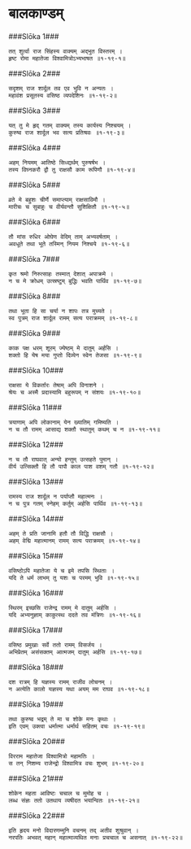 बालकाण्डम्
===============================


###Slōka 1###


    तत् शुर्त्वा राज सिंहस्य वाक्यम् अद्भुत विस्तरम् ।
    हृष्ट रोमा महातेजा विश्वामित्रोऽभ्यभाषत ॥१-१९-१॥


###Slōka 2###


    सदृशम् राज शार्दूल तव एव भुवि न अन्यतः ।
    महावंश प्रसूतस्य वसिष्ठ व्यपदेशिनः ॥१-१९-२॥


###Slōka 3###


    यत् तु मे हृद् गतम् वाक्यम् तस्य कार्यस्य निश्चयम् ।
    कुरुष्व राज शार्दूल भव सत्य प्रतिश्रवः ॥१-१९-३॥


###Slōka 4###


    अहम् नियमम् आतिष्ठे सिध्द्यर्थम् पुरुषर्षभ ।
    तस्य विघ्नकरौ द्वौ तु राक्षसौ काम रूपिणौ ॥१-१९-४॥


###Slōka 5###


    व्रते मे बहुशः चीर्णे समाप्त्याम् राक्षसाविमौ ।
    मारीचः च सुबाहुः च वीर्यवन्तौ सुशिक्षितौ ॥१-१९-५॥


###Slōka 6###


    तौ मांस रुधिर ओघेण वेदिम् ताम् अभ्यवर्षताम् ।
    अवधूते तथा भूते तस्मिन् नियम निश्चये ॥१-१९-६॥


###Slōka 7###


    कृत श्रमो निरुत्साहः तस्मात् देशात् अपाक्रमे ।
    न च मे क्रोधम् उत्स्रष्टुम् बुद्धिः भवति पार्थिव ॥१-१९-७॥


###Slōka 8###


    तथा भूता हि सा चर्या न शापः तत्र मुच्यते ।
    स्व पुत्रम् राज शार्दूल रामम् सत्य पराक्रमम् ॥१-१९-८॥


###Slōka 9###


    काक पक्ष धरम् शूरम् ज्येष्ठम् मे दातुम् अर्हसि ।
    शक्तो हि येष मया गुप्तो दिव्येन स्वेन तेजसा ॥१-१९-९॥


###Slōka 10###


    राक्षसा ये विकर्तारः तेषाम् अपि विनाशने ।
    श्रेयः च अस्मै प्रदास्यामि बहुरूपम् न संशयः ॥१-१९-१०॥


###Slōka 11###


    त्रयाणाम् अपि लोकानाम् येन ख्यातिम् गमिष्यति ।
    न च तौ रामम् आसाद्य शक्तौ स्थातुम् कथम् च न ॥१-१९-११॥


###Slōka 12###


    न च तौ राघवात् अन्यो हन्तुम् उत्सहते पुमान् ।
    वीर्य उत्सिक्तौ हि तौ पापौ काल पाश वशम् गतौ ॥१-१९-१२॥


###Slōka 13###


    रामस्य राज शार्दूल न पर्याप्तौ महात्मनः ।
    न च पुत्र गतम् स्नेहम् कर्तुम् अर्हसि पार्थिव ॥१-१९-१३॥


###Slōka 14###


    अहम् ते प्रति जानामि हतौ तौ विद्धि राक्षसौ ।
    अहम् वेद्मि महात्मानम् रामम् सत्य पराक्रमम् ॥१-१९-१४॥


###Slōka 15###


    वसिष्ठोऽपि महातेजा ये च इमे तपसि स्थिताः ।
    यदि ते धर्म लाभम् तु यशः च परमम् भुवि ॥१-१९-१५॥


###Slōka 16###


    स्थिरम् इच्छसि राजेन्द्र रामम् मे दातुम् अर्हसि ।
    यदि अभ्यनुज्ञाम् काकुत्स्थ ददते तव मंत्रिणः ॥१-१९-१६॥


###Slōka 17###


    वसिष्ठ प्रमुखाः सर्वे ततो रामम् विसर्जय ।
    अभिप्रेतम् असंसक्तम् आत्मजम् दातुम् अर्हसि ॥१-१९-१७॥


###Slōka 18###


    दश रात्रम् हि यज्ञस्य रामम् राजीव लोचनम् ।
    न अत्येति कालो यज्ञस्य यथा अयम् मम राघव ॥१-१९-१८॥


###Slōka 19###


    तथा कुरुष्व भद्रम् ते मा च शोके मनः कृथाः ।
    इति एवम् उक्त्वा धर्मात्मा धर्मार्थ सहितम् वचः ॥१-१९-१९॥


###Slōka 20###


    विरराम महातेजा विश्वामित्रो महामतिः ।
    स तन् निशम्य राजेन्द्रो विश्वामित्र वचः शुभम् ॥१-१९-२०॥


###Slōka 21###


    शोकेन महता आविष्टः चचाल च मुमोह च ।
    लब्ध संज्ञः ततो उतथाय व्यषीदत भयान्वितः ॥१-१९-२१॥


###Slōka 22###


    इति हृदय मनो विदारणम्मुनि वचनम् तद् अतीव शुश्रुवान् ।
    नरपतिः अभवत् महान् महात्माव्यथित मनाः प्रचचाल च असनात् ॥१-१९-२२॥


